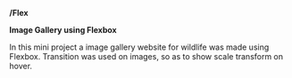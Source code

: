 <b>/Flex</b><br>
</h5><b>Image Gallery using Flexbox</b></h5>
<p>In this mini project a image gallery website for wildlife was made using Flexbox.
Transition was used on images, so as to show scale transform on hover.</p><br>

